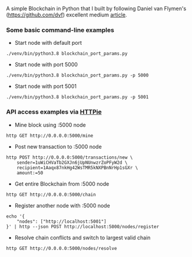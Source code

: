 A simple Blockchain in Python that I built by following Daniel van Flymen's (https://github.com/dvf) excellent medium [article](https://medium.com/@vanflymen/learn-blockchains-by-building-one-117428612f46).

### Some basic command-line examples

- Start node with default port

```
./venv/bin/python3.8 blockchain_port_params.py
```

- Start node with port 5000

```
./venv/bin/python3.8 blockchain_port_params.py -p 5000
```

- Start node with port 5001

```
./venv/bin/python3.8 blockchain_port_params.py -p 5001
```

### API access examples via [HTTPie](https://github.com/jakubroztocil/httpie)

- Mine block using :5000 node

```
http GET http://0.0.0.0:5000/mine
```

- Post new transaction to :5000 node

```
http POST http://0.0.0.0:5000/transactions/new \
    sender=1uWiCHVaTb2GXJn6jUpNUnwzrZoPFyW2d \
    recipient=1Aaqx87nkHg42WsTMR5kNXPBnNrHp1sGXr \
    amount:=50
```

- Get entire Blockchain from :5000 node

```
http GET http://0.0.0.0:5000/chain
```

- Register another node with :5000 node

```
echo '{
    "nodes": ["http://localhost:5001"]
}' | http --json POST http://localhost:5000/nodes/register
```

- Resolve chain conflicts and switch to largest valid chain

```
http GET http://0.0.0.0:5000/nodes/resolve
```
